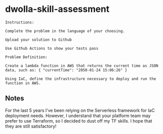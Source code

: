 # dwolla-skill-assessment

```
Instructions:

Complete the problem in the language of your choosing.

Upload your solution to Github

Use Github Actions to show your tests pass

Problem Definition:

Create a lambda function in AWS that returns the current time as JSON data, such as: { "currentTime": "2050-01-24 15:06:26" }

Using IaC, define the infrastructure necessary to deploy and run the function in AWS.
```

## Notes

For the last 5 years I've been relying on the Serverless framework for IaC deployment needs. However, I understand that your platform team may prefer to use Terraform, so I decided to dust off my TF skills. I hope that they are still satisfactory!
